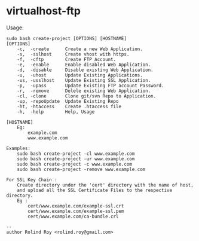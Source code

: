 # virtualhost-ftp

Usage:

    sudo bash create-project [OPTIONS] [HOSTNAME]   
    [OPTIONS]                                          
        -c,  -create      Create a new Web Application. 
        -s,  -sslhost     Create vhost with https.
        -f,  -cftp        Create FTP Account.  
        -e,  -enable      Enable disabled Web Application.
        -d,  -disable     Disable existing Web Application.
        -u,  -uhost       Update Existing Applications.
        -us, -usslhost    Update Existing SSL Application.
        -p,  -upass       Update Existing FTP account Password.
        -r,  -remove      Delele existing Web Application.
        -cl, -clone       Clone git/svn Repo to Application.
        -up, -repoUpdate  Update Existing Repo
        -ht, -htaccess    Create .htaccess file
        -h,  -help        Help, Usage       
        
    [HOSTNAME]                                          
        Eg:                                            
            example.com                               
            www.example.com   
            
    Examples:
        sudo bash create-project -cl www.example.com 
        sudo bash create-project -ur www.example.com 
        sudo bash create-project -c www.example.com 
        sudo bash create-project -remove www.example.com 
        
    For SSL Key Chain :                                
        Create directory under the 'cert' directory with the name of host,
        and upload all the SSL Certificate Files to the respective directory.  
        Eg :
            cert/www.example.com/example-ssl.crt
            cert/www.example.com/example-ssl.pem
            cert/www.example.com/ca-bundle.crl
            
    --
    author Rolind Roy <rolind.roy@gmail.com>
